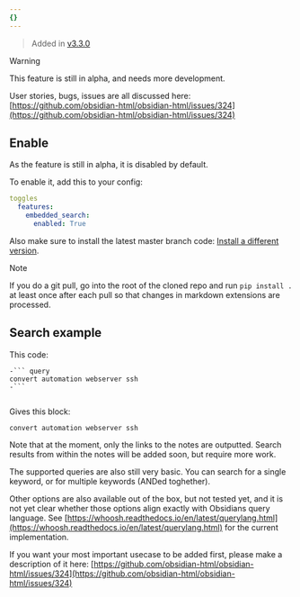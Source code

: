 ```yaml
---
{}
---
```

   
> Added in [v3.3.0](../Changelog/v3.3.0.md)   
   
> [!warning]   
> This feature is still in alpha, and needs more development.   
>   
>User stories, bugs, issues are all discussed here: [https://github.com/obsidian-html/obsidian-html/issues/324](https://github.com/obsidian-html/obsidian-html/issues/324)   
   
## Enable   
As the feature is still in alpha, it is disabled by default.   
   
To enable it, add this to your config:   
   
``` yaml
toggles
  features:
    embedded_search:
      enabled: True
```
   
   
Also make sure to install the latest master branch code: [Install a different version](../Instructions/Install%20a%20different%20version.md).    
   
> [!note]   
> If you do a git pull, go into the root of the cloned repo and run `pip install .`  at least once after each pull so that changes in markdown extensions are processed.   
   
## Search example   
This code:   
   
``` 
-``` query
convert automation webserver ssh
-```
   
```

Gives this block:

``` query
convert automation webserver ssh
```
   
   
Note that at the moment, only the links to the notes are outputted. Search results from within the notes will be added soon, but require more work.   
   
The supported queries are also still very basic. You can search for a single keyword, or for multiple keywords (ANDed toghether).    
   
Other options are also available out of the box, but not tested yet, and it is not yet clear whether those options align exactly with Obsidians query language. See [https://whoosh.readthedocs.io/en/latest/querylang.html](https://whoosh.readthedocs.io/en/latest/querylang.html) for the current implementation.   
   
If you want your most important usecase to be added first, please make a description of it here: [https://github.com/obsidian-html/obsidian-html/issues/324](https://github.com/obsidian-html/obsidian-html/issues/324)